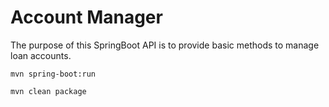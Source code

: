 # Account Manager
The purpose of this SpringBoot API is to provide basic methods to manage loan accounts. 

```shell
mvn spring-boot:run
```

```shell
mvn clean package
```
